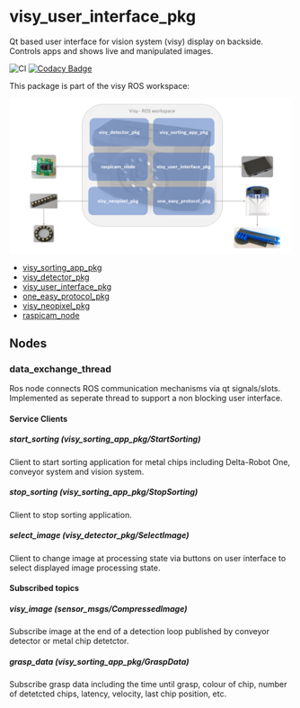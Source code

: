 # visy_user_interface_pkg

Qt based user interface for vision system (visy) display on backside. Controls apps and shows live and manipulated images.

![CI](https://github.com/deltarobotone/visy_user_interface_pkg/workflows/CI/badge.svg?branch=master)
[![Codacy Badge](https://app.codacy.com/project/badge/Grade/be05858eeff6450380d40f157e511fc9)](https://www.codacy.com/gh/deltarobotone/visy_user_interface_pkg?utm_source=github.com&amp;utm_medium=referral&amp;utm_content=deltarobotone/visy_user_interface_pkg&amp;utm_campaign=Badge_Grade)

This package is part of the visy ROS workspace:

[<img src="https://raw.githubusercontent.com/deltarobotone/image_database/master/visy_doc/visy_doc%20(1).PNG" width="1000">](https://raw.githubusercontent.com/deltarobotone/image_database/master/visy_doc/visy_doc%20(1).PNG)

- [visy_sorting_app_pkg](https://github.com/deltarobotone/visy_sorting_app_pkg)
- [visy_detector_pkg](https://github.com/deltarobotone/visy_detector_pkg)
- [visy_user_interface_pkg](https://github.com/deltarobotone/visy_user_interface_pkg)
- [one_easy_protocol_pkg](https://github.com/deltarobotone/one_easy_protocol_pkg)
- [visy_neopixel_pkg](https://github.com/deltarobotone/visy_neopixel_pkg)
- [raspicam_node](https://github.com/UbiquityRobotics/raspicam_node)

## Nodes

### data_exchange_thread

Ros node connects ROS communication mechanisms via qt signals/slots. Implemented as seperate thread to support a non blocking user interface.

#### Service Clients

##### start_sorting (visy_sorting_app_pkg/StartSorting)

Client to start sorting application for metal chips including Delta-Robot One, conveyor system and vision system.

##### stop_sorting (visy_sorting_app_pkg/StopSorting)

Client to stop sorting application.

##### select_image (visy_detector_pkg/SelectImage)

Client to change image at processing state via buttons on user interface to select displayed image processing state.

#### Subscribed topics

##### visy_image (sensor_msgs/CompressedImage)

Subscribe image at the end of a detection loop published by conveyor detector or metal chip detetctor.

##### grasp_data (visy_sorting_app_pkg/GraspData)

Subscribe grasp data including the time until grasp, colour of chip, number of detetcted chips, latency, velocity, last chip position, etc.

